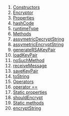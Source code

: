 1.  [Constructors](./Encryptor-class#constructors.md)
2.  [Encryptor](./Encryptor/Encryptor.md)
3.  [Properties](./Encryptor-class#instance-properties.md)
4.  [hashCode](https://api.flutter.dev/flutter/dart-core/Object/hashCode.html)
5.  [runtimeType](https://api.flutter.dev/flutter/dart-core/Object/runtimeType.html)
6.  [Methods](./Encryptor-class#instance-methods.md)
7.  [assymetricDecryptString](./Encryptor/assymetricDecryptString.md)
8.  [assymetricEncryptString](./Encryptor/assymetricEncryptString.md)
9.  [generateRSAKeyPair](./Encryptor/generateRSAKeyPair.md)
10. [loadKeyPair](./Encryptor/loadKeyPair.md)
11. [noSuchMethod](https://api.flutter.dev/flutter/dart-core/Object/noSuchMethod.html)
12. [receiveMessage](./Encryptor/receiveMessage.md)
13. [saveKeyPair](./Encryptor/saveKeyPair.md)
14. [toString](https://api.flutter.dev/flutter/dart-core/Object/toString.html)
15. [Operators](./Encryptor-class#operators.md)
16. [operator
    ==](https://api.flutter.dev/flutter/dart-core/Object/operator_equals.html)
17. [Static
    properties](./Encryptor-class#static-properties.md)
18. [shouldEncrypt](./Encryptor/shouldEncrypt.md)
19. [Static
    methods](./Encryptor-class#static-methods.md)
20. [encryptString](./Encryptor/encryptString.md)
